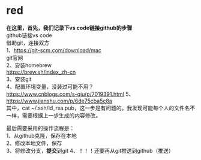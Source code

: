 # red
**在这里，首先，我们记录下vs code链接github的步骤**  
github链接vs code  
借助git，连接双方  
1、https://git-scm.com/download/mac  
git官网  
2、安装homebrew  
https://brew.sh/index_zh-cn  
3、安装git  
4、配置环境变量，没装过可能不用？  
https://www.cnblogs.com/s-qiu/p/7019391.html
5、https://www.jianshu.com/p/6de75cba5c8a  
其中，cat ~/.ssh/id_rsa.pub，这一步是有问题的。我发现可能每个人的文件名不一样，需要根据上一步生成的内容修改。  

最后需要采用的操作流程是：  
1、从github克隆，保存在本地  
2、修改本地文件，保存  
3、将修改分支，**提交**到git
4、！！！还要再从git推送到github（推送）